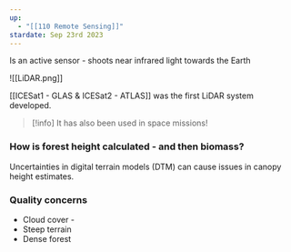 ```yaml
---
up:
  - "[[110 Remote Sensing]]"
stardate: Sep 23rd 2023
---
```

Is an active sensor - shoots near infrared light towards the Earth

![[LiDAR.png]]

[[ICESat1 - GLAS & ICESat2 - ATLAS]] was the first LiDAR system developed.

>[!info] It has also been used in space missions!

### How is forest height calculated - and then biomass?

Uncertainties in digital terrain models (DTM) can cause issues in canopy height estimates.

### Quality concerns
- Cloud cover - 
- Steep terrain
- Dense forest